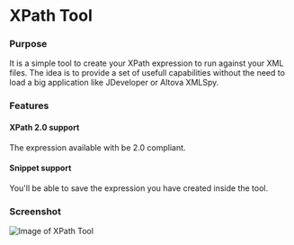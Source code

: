 # XPath Tool

### Purpose

It is a simple tool to create your XPath expression to run against your XML files. The idea is to provide a set of usefull capabilities without the need to load a big application like JDeveloper or Altova XMLSpy.

### Features

#### XPath 2.0 support
The expression available with be 2.0 compliant.

#### Snippet support
You'll be able to save the expression you have created inside the tool.

### Screenshot
![Image of XPath Tool](http://i.imgur.com/Obci3Mr.png)

